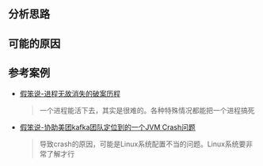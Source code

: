 

## 分析思路

## 可能的原因

## 参考案例

* [假笨说-进程无故消失的破案历程](https://mp.weixin.qq.com/s/xBmynfAk40YGns_6bNCIYA)
    >一个进程能活下去，其实是很难的。各种特殊情况都能把一个进程搞死
* [假笨说-协助美团kafka团队定位到的一个JVM Crash问题](https://mp.weixin.qq.com/s?__biz=MzIzNjI1ODc2OA==&mid=2650887257&idx=1&sn=89f47863e937f6776c2a57f79e2cb846&chksm=f32f60e6c458e9f0d43caa531c2c479746a6b67420302bae2008bc11567d7d4bf90474c5e53f&scene=21#wechat_redirect)
    >导致crash的原因，可能是Linux系统配置不当的问题。Linux系统要非常了解才行

